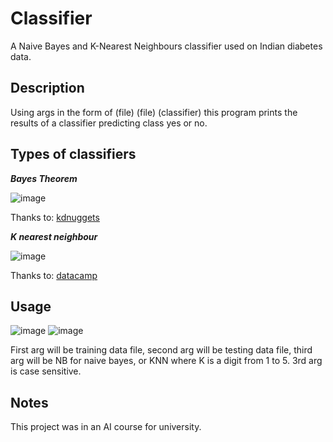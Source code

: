 # Classifier
A Naive Bayes and K-Nearest Neighbours classifier used on Indian diabetes data.

## Description
Using args in the form of (file) (file) (classifier) this program prints the results of a classifier predicting class yes or no. 

## Types of classifiers

***Bayes Theorem***

![image](https://user-images.githubusercontent.com/18254925/141960961-19247d58-d2f8-4cfd-9aac-a182d796dcb7.png)

Thanks to: [kdnuggets](https://www.kdnuggets.com/2020/06/naive-bayes-algorithm-everything.html)

***K nearest neighbour***

![image](https://user-images.githubusercontent.com/18254925/141961254-5a986a78-1a34-48d8-beaa-de512a9d18c9.png)

Thanks to: [datacamp](https://www.datacamp.com/community/tutorials/k-nearest-neighbor-classification-scikit-learn)

## Usage
![image](https://user-images.githubusercontent.com/18254925/141692099-8b256543-6b66-4422-9c83-bebbf57afd2d.png)
![image](https://user-images.githubusercontent.com/18254925/141692140-1c0fda0a-d2d0-479a-bf9c-8293742831cd.png)

First arg will be training data file, second arg will be testing data file, third arg will be NB for naive bayes, or KNN where K is a digit from 1 to 5. 3rd arg is case sensitive.

## Notes
This project was in an AI course for university.
